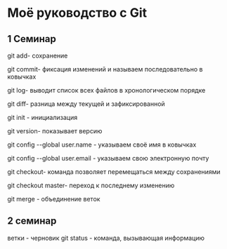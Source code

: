  # Моё руководство с Git
 ## 1 Семинар

 git add- сохранение
 
git commit- фиксация изменений и называем последовательно в ковычках

git log- выводит список всех файлов в хронологическом порядке

git diff- разница между текущей и зафиксированной

git init - инициализация

git version- показывает версию 

git config --global user.name - указываем своё имя в ковычках

git config --global user.email - указываем свою электронную почту

git checkout- команда позволяет перемещаться между сохранениями

git checkout master- переход к последнему изменению 

git merge - объединение веток

## 2 семинар
ветки - черновик
git status - команда, вызывающая информацию

